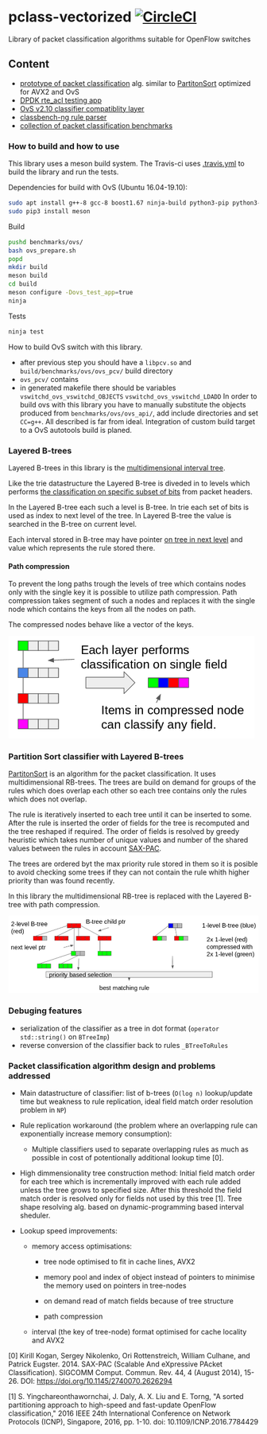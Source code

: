 # pclass-vectorized [![CircleCI](https://circleci.com/gh/Nic30/pclass-vectorized/tree/master.svg?style=svg)](https://circleci.com/gh/Nic30/pclass-vectorized/tree/master)
Library of packet classification algorithms suitable for OpenFlow switches


## Content

* [prototype of packet classification](https://github.com/Nic30/pclass-vectorized/tree/master/include/pcv/partition_sort) alg. similar to [PartitonSort](https://github.com/sorrachai/PartitonSort) optimized for AVX2 and OvS
* [DPDK rte_acl testing app](https://github.com/Nic30/pclass-vectorized/tree/master/benchmarks/dpdk)
* [OvS v2.10 classifier compatiblity layer](https://github.com/Nic30/pclass-vectorized/tree/master/benchmarks/ovs/ovs_api)
* [classbench-ng rule parser](https://github.com/Nic30/pclass-vectorized/tree/master/include/pcv/rule_parser)
* [collection of packet classification benchmarks](https://github.com/Nic30/pclass-vectorized/tree/master/benchmarks)


### How to build and how to use
This library uses a meson build system. The Travis-ci uses [.travis.yml](https://github.com/Nic30/pclass-vectorized/blob/master/.travis.yml) to build the library and run the tests.

Dependencies for build with OvS (Ubuntu 16.04-19.10):
```bash
sudo apt install g++-8 gcc-8 boost1.67 ninja-build python3-pip python3-setuptools libunbound-dev openssl
sudo pip3 install meson
```

Build
```bash
pushd benchmarks/ovs/
bash ovs_prepare.sh
popd
mkdir build
meson build
cd build
meson configure -Dovs_test_app=true
ninja
```

Tests
```bash
ninja test
```

How to build OvS switch with this library.

* after previous step you should have a `libpcv.so` and `build/benchmarks/ovs/ovs_pcv/` build directory
* `ovs_pcv/` contains
* in generated makefile there should be variables `vswitchd_ovs_vswitchd_OBJECTS` `vswitchd_ovs_vswitchd_LDADD`
  In order to build ovs with this library you have to manually substitute the objects produced from `benchmarks/ovs/ovs_api/`, add include directories and set `CC=g++`. All described is far from ideal. Integration of custom build target to a OvS autotools build is planed.

### Layered B-trees
Layered B-trees in this library is the [multidimensional interval tree](https://github.com/Nic30/pclass-vectorized/blob/master/include/pcv/partition_sort/b_tree.h#L67).

Like the trie datastructure the Layered B-tree is diveded in to levels which performs [the classification on specific subset of bits](https://github.com/Nic30/pclass-vectorized/blob/master/include/pcv/partition_sort/b_tree_search.h#L312) from packet headers.

In the Layered B-tree each such a level is B-tree. In trie each set of bits is used as index to next level of the tree. In Layered B-tree the value is searched in the B-tree on current level.

Each interval stored in B-tree may have pointer [on tree in next level](https://github.com/Nic30/pclass-vectorized/blob/master/include/pcv/partition_sort/b_tree_node.h#L38) and value which represents the rule stored there.




#### Path compression
To prevent the long paths trough the levels of tree which contains nodes only with the single key it is possible to utilize path compression. Path compression takes segment of such a nodes and replaces it with the single node which contains the keys from all the nodes on path.

The compressed nodes behave like a vector of the keys.

![Tree path compression](/doc/tree_path_compression.png)


### Partition Sort classifier with Layered B-trees

[PartitonSort](https://github.com/sorrachai/PartitonSort) is an algorithm for the packet classification. It uses multidimensional RB-trees. The trees are build on demand for groups of the rules which does overlap each other so each tree contains only the rules which does not overlap.

The rule is iteratively inserted to each tree until it can be inserted to some. After the rule is inserted the order of fields for the tree is recomputed and the tree reshaped if required. The order of fields is resolved by greedy heuristic which takes number of unique values and number of the shared values between the rules in account [SAX-PAC](https://dl.acm.org/citation.cfm?id=2626294).

The trees are ordered byt the max priority rule stored in them so it is posible to avoid checking some trees if they can not contain the rule whith higher priority than was found recently.

In this library the multidimensional RB-tree is replaced with the Layered B-tree with path compression.

![Layered B-trees](/doc/partition_srot_with_layered_b-tree.png)


### Debuging features

* serialization of the classifier as a tree in dot format (`operator std::string()` on `BTreeImp`)
* reverse conversion of the classifier back to rules `_BTreeToRules`


### Packet classification algorithm design and problems addressed

* Main datastructure of classifier: list of b-trees (`O(log n)` lookup/update time but weakness to rule replication, ideal field match order resolution problem in `NP`)

* Rule replication workaround (the problem where an overlapping rule can exponentially increase memory consumption):

  * Multiple classifiers used to separate overlapping rules as much as possible in cost of potentionally additional lookup time [0].

* High dimmensionality tree construction method: Initial field match order for each tree which is incrementally improved with each rule added unless the tree grows to specified size. After this threshold the field match order is resolved only for fields not used by this tree [1]. Tree shape resolving alg. based on dynamic-programming based interval sheduler.

* Lookup speed improvements:

  * memory access optimisations:

     * tree node optimised to fit in cache lines, AVX2

     * memory pool and index of object instead of pointers to minimise the memory used on pointers in tree-nodes

     * on demand read of match fields because of tree structure

     * path compression

  * interval (the key of tree-node) format optimised for cache locality and AVX2


[0] Kirill Kogan, Sergey Nikolenko, Ori Rottenstreich, William Culhane, and Patrick Eugster. 2014. SAX-PAC (Scalable And eXpressive PAcket Classification). SIGCOMM Comput. Commun. Rev. 44, 4 (August 2014), 15-26. DOI: https://doi.org/10.1145/2740070.2626294

[1] S. Yingchareonthawornchai, J. Daly, A. X. Liu and E. Torng, "A sorted partitioning approach to high-speed and fast-update OpenFlow classification," 2016 IEEE 24th International Conference on Network Protocols (ICNP), Singapore, 2016, pp. 1-10. doi: 10.1109/ICNP.2016.7784429
